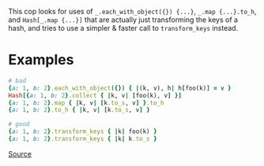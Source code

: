
This cop looks for uses of `_.each_with_object({}) {...}`,
`_.map {...}.to_h`, and `Hash[_.map {...}]` that are actually just
transforming the keys of a hash, and tries to use a simpler & faster
call to `transform_keys` instead.

# Examples

```ruby
# bad
{a: 1, b: 2}.each_with_object({}) { |(k, v), h| h[foo(k)] = v }
Hash[{a: 1, b: 2}.collect { |k, v| [foo(k), v] }]
{a: 1, b: 2}.map { |k, v| [k.to_s, v] }.to_h
{a: 1, b: 2}.to_h { |k, v| [k.to_s, v] }

# good
{a: 1, b: 2}.transform_keys { |k| foo(k) }
{a: 1, b: 2}.transform_keys { |k| k.to_s }
```

[Source](http://www.rubydoc.info/gems/rubocop/RuboCop/Cop/Style/HashTransformKeys)